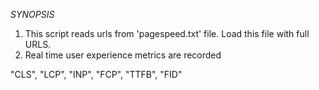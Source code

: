 _SYNOPSIS_

1. This script reads urls from 'pagespeed.txt' file. Load this file with full URLS.
2. Real time user experience metrics are recorded

"CLS", "LCP", "INP", "FCP", "TTFB", "FID"
